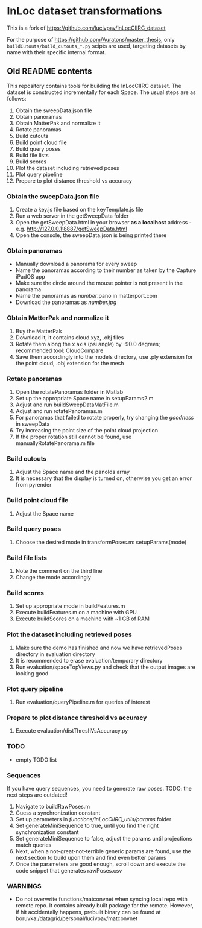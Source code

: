 # InLoc dataset transformations

This is a fork of https://github.com/lucivpav/InLocCIIRC_dataset

For the purpose of https://github.com/Auratons/master_thesis,
only `buildCutouts/build_cutouts_*.py` scipts are used, targeting
datasets by name with their specific internal format.

## Old README contents

This repository contains tools for building the InLocCIIRC dataset.
The dataset is constructed incrementally for each Space.
The usual steps are as follows:

1. Obtain the sweepData.json file
2. Obtain panoramas
3. Obtain MatterPak and normalize it
4. Rotate panoramas
5. Build cutouts
6. Build point cloud file
7. Build query poses
8. Build file lists
9. Build scores
10. Plot the dataset including retrieved poses
11. Plot query pipeline
12. Prepare to plot distance threshold vs accuracy

### Obtain the sweepData.json file
1. Create a key.js file based on the keyTemplate.js file
2. Run a web server in the getSweepData folder
3. Open the getSweepData.html in your browser **as a localhost** address - e.g. http://127.0.0.1:8887/getSweepData.html
4. Open the console, the sweepData.json is being printed there

### Obtain panoramas
* Manually download a panorama for every sweep
* Name the panoramas according to their number as taken by the Capture iPadOS app
* Make sure the circle around the mouse pointer is not present in the panorama
* Name the panoramas as *number*.pano in matterport.com
* Download the panoramas as *number.jpg*

### Obtain MatterPak and normalize it
1. Buy the MatterPak
2. Download it, it contains cloud.xyz, .obj files
3. Rotate them along the x axis (psi angle) by -90.0 degrees; recommended tool: CloudCompare
4. Save them accordingly into the models directory, use .ply extension for the point cloud, .obj extension for the mesh

### Rotate panoramas
1. Open the rotatePanoramas folder in Matlab
2. Set up the appropriate Space name in setupParams2.m
3. Adjust and run buildSweepDataMatFile.m
4. Adjust and run rotatePanoramas.m
5. For panoramas that failed to rotate properly, try changing the *goodness* in sweepData
6. Try increasing the point size of the point cloud projection
7. If the proper rotation still cannot be found, use manuallyRotatePanorama.m file

### Build cutouts
1. Adjust the Space name and the panoIds array
2. It is necessary that the display is turned on, otherwise you get an error from pyrender

### Build point cloud file
1. Adjust the Space name

### Build query poses
1. Choose the desired mode in transformPoses.m: setupParams(mode)

### Build file lists
1. Note the comment on the third line
2. Change the mode accordingly

### Build scores
1. Set up appropriate mode in buildFeatures.m
2. Execute buildFeatures.m on a machine with GPU.
3. Execute buildScores on a machine with ~1 GB of RAM

### Plot the dataset including retrieved poses 
1. Make sure the demo has finished and now we have retrievedPoses directory in evaluation directory
2. It is recommended to erase evaluation/temporary directory
3. Run evaluation/spaceTopViews.py and check that the output images are looking good

### Plot query pipeline
1. Run evaluation/queryPipeline.m for queries of interest

### Prepare to plot distance threshold vs accuracy
1. Execute evaluation/distThreshVsAccuracy.py

### TODO
* empty TODO list

### Sequences
If you have query sequences, you need to generate raw poses. TODO: the next steps are outdated!

1. Navigate to buildRawPoses.m
2. Guess a synchronization constant
3. Set up parameters in *functions/InLocCIIRC_utils/params* folder
4. Set generateMiniSequence to true, until you find the right synchronization constant
5. Set generateMiniSequence to false, adjust the params until projections match queries
6. Next, when a not-great-not-terrible generic params are found, use the next section to build upon them and find even better params
7. Once the parameters are good enough, scroll down and execute the code snippet that generates rawPoses.csv

### WARNINGS
* Do not overwrite functions/matconvnet when syncing local repo with remote repo. It contains already built package for the remote. However, if hit accidentally happens, prebuilt binary can be found at boruvka:/datagrid/personal/lucivpav/matconvnet